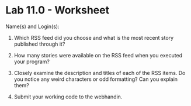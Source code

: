 # Lab 11.0 - Worksheet

Name(s) and Login(s):



1. Which RSS feed did you choose and what is the most recent 
   story published through it?       
   
   
   
2. How many stories were available on the RSS feed when you 
   executed your program?    
 


3. Closely examine the description and titles of each of the 
   RSS items.  Do you notice any weird characters or odd 
   formatting?  Can you explain them?      
   
   
   
4. Submit your working code to the webhandin. 
